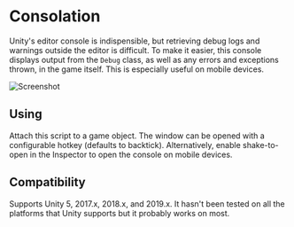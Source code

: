 # Consolation

Unity's editor console is indispensible, but retrieving debug logs and warnings
outside the editor is difficult. To make it easier, this console displays
output from the `Debug` class, as well as any errors and exceptions thrown, in
the game itself. This is especially useful on mobile devices.

![Screenshot](http://matthewminer.com/images/consolation@2x.png)


## Using

Attach this script to a game object. The window can be opened with a
configurable hotkey (defaults to backtick). Alternatively, enable shake-to-open
in the Inspector to open the console on mobile devices.


## Compatibility

Supports Unity 5, 2017.x, 2018.x, and 2019.x. It hasn't been tested on all the
platforms that Unity supports but it probably works on most.
